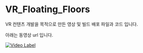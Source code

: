 # VR_Floating_Floors
VR 컨텐츠 개발을 목적으로 만든 영상 및 빌드 배포 파일과 코드 입니다.

아래는 동영상 url 입니다.

[![Video Label](http://img.youtube.com/vi/VHZlUhI6bK4&feature/0.jpg)](https://www.youtube.com/watch?v=VHZlUhI6bK4&feature=youtu.be)
